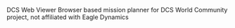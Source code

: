 DCS Web Viewer
Browser based mission planner for DCS World
Community project, not affiliated with Eagle Dynamics
